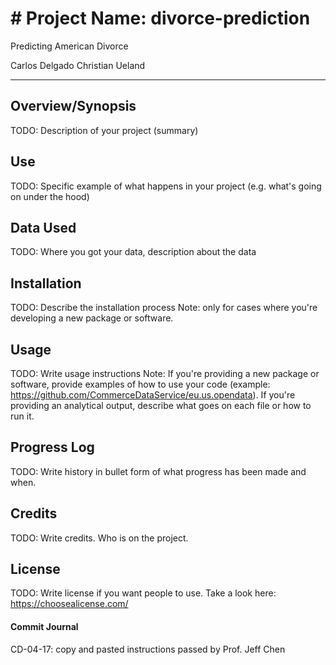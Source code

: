 # # Project Name: divorce-prediction
Predicting American Divorce

Carlos Delgado
Christian Ueland
___

## Overview/Synopsis
TODO: Description of your project (summary)

## Use
TODO: Specific example of what happens in your project (e.g. what's going on under the hood)

## Data Used
TODO: Where you got your data, description about the data

## Installation
TODO: Describe the installation process 
Note: only for cases where you're developing a new package or software.

## Usage
TODO: Write usage instructions 
Note: If you're providing a new package or software, provide examples of how to use your code (example: https://github.com/CommerceDataService/eu.us.opendata). If you're providing an analytical output, describe what goes on each file or how to run it.


## Progress Log
TODO: Write history in bullet form of what progress has been made and when.

## Credits

TODO: Write credits. Who is on the project.

## License

TODO: Write license if you want people to use. Take a look here:  https://choosealicense.com/


#### Commit Journal

CD-04-17: copy and pasted instructions passed by Prof. Jeff Chen
